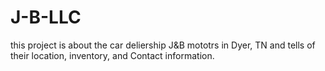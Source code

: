 # J-B-LLC
this project is about the car deliership J&B mototrs in Dyer, TN and tells of their location, inventory, and Contact information.
